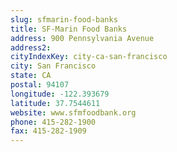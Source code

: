 ```yaml
---
slug: sfmarin-food-banks
title: SF-Marin Food Banks
address: 900 Pennsylvania Avenue
address2: 
cityIndexKey: city-ca-san-francisco
city: San Francisco
state: CA
postal: 94107
longitude: -122.393679
latitude: 37.7544611
website: www.sfmfoodbank.org
phone: 415-282-1900
fax: 415-282-1909
---
```

